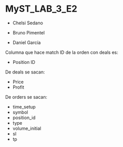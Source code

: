 # MyST_LAB_3_E2

- Chelsi Sedano

- Bruno Pimentel

- Daniel García


Columna que hace match ID de la orden con deals es:
 
- Position ID


De deals se sacan:

- Price
- Profit

De orders se sacan:

- time_setup
- symbol
- position_id
- type
- volume_initial
- sl
- tp

